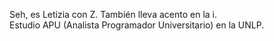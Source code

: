 Seh, es Letizia con Z. También lleva acento en la i. 
<br>
Estudio APU (Analista Programador Universitario) en la UNLP.
